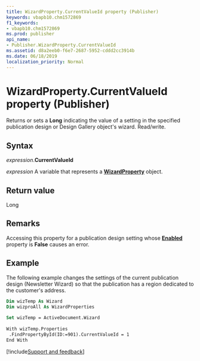 ```yaml
---
title: WizardProperty.CurrentValueId property (Publisher)
keywords: vbapb10.chm1572869
f1_keywords:
- vbapb10.chm1572869
ms.prod: publisher
api_name:
- Publisher.WizardProperty.CurrentValueId
ms.assetid: d8a2eeb0-f6e7-2687-5952-cddd2cc3914b
ms.date: 06/18/2019
localization_priority: Normal
---
```



# WizardProperty.CurrentValueId property (Publisher)

Returns or sets a **Long** indicating the value of a setting in the specified publication design or Design Gallery object's wizard. Read/write.


## Syntax

_expression_.**CurrentValueId**

_expression_ A variable that represents a **[WizardProperty](Publisher.WizardProperty.md)** object.


## Return value

Long


## Remarks

Accessing this property for a publication design setting whose **[Enabled](Publisher.WizardProperty.Enabled.md)** property is **False** causes an error.


## Example

The following example changes the settings of the current publication design (Newsletter Wizard) so that the publication has a region dedicated to the customer's address.

```vb
Dim wizTemp As Wizard 
Dim wizproAll As WizardProperties 
 
Set wizTemp = ActiveDocument.Wizard 
 
With wizTemp.Properties 
 .FindPropertyById(ID:=901).CurrentValueId = 1 
End With
```

[!include[Support and feedback](~/includes/feedback-boilerplate.md)]